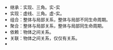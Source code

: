 * 继承：实现、三角。实-实
* 实现：虚线、三角。虚-实。
* 组合：整体与局部关系，整体与局部不同生命周期。
* 聚合：整体与局部关系，整体与局部同生命周期。
* 依赖：物体之间关系。
* 关联：物体之间关系，仅仅有关系。
* 
